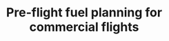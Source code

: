 ---
learningObjectiveId: "033.03.02"
parentId: "033.03"
title: Pre-flight fuel planning for commercial flights
---